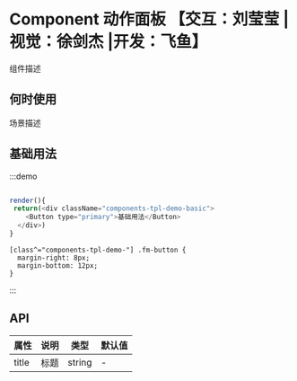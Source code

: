 # Component 动作面板 【交互：刘莹莹 |视觉：徐剑杰 |开发：飞鱼】

组件描述

## 何时使用

场景描述

## 基础用法

:::demo

```js

render(){
 return(<div className="components-tpl-demo-basic">
    <Button type="primary">基础用法</Button>
  </div>)
}
```

```less
[class^="components-tpl-demo-"] .fm-button {
  margin-right: 8px;
  margin-bottom: 12px;
}
```

:::

## API

| 属性 | 说明         | 类型                                            | 默认值    |
| ---- | ------------ | ----------------------------------------------- | --------- |
| title | 标题 | string | - |


